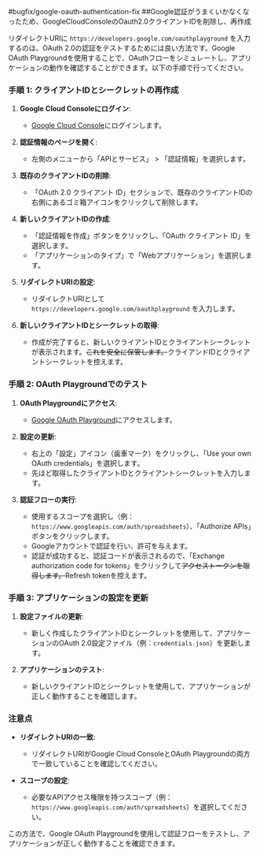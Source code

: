 #bugfix/google-oauth-authentication-fix
##Google認証がうまくいかなくなったため、GoogleCloudConsoleのOauth2.0クライアントIDを削除し、再作成

リダイレクトURIに `https://developers.google.com/oauthplayground` を入力するのは、OAuth 2.0の認証をテストするためには良い方法です。Google OAuth Playgroundを使用することで、OAuthフローをシミュレートし、アプリケーションの動作を確認することができます。以下の手順で行ってください。

### 手順 1: クライアントIDとシークレットの再作成

1. **Google Cloud Consoleにログイン**:
   - [Google Cloud Console](https://console.cloud.google.com/apis/credentials?hl=ja&project=silent-sweep-429801-a5)にログインします。

2. **認証情報のページを開く**:
   - 左側のメニューから「APIとサービス」 > 「認証情報」を選択します。

3. **既存のクライアントIDの削除**:
   - 「OAuth 2.0 クライアント ID」セクションで、既存のクライアントIDの右側にあるゴミ箱アイコンをクリックして削除します。

4. **新しいクライアントIDの作成**:
   - 「認証情報を作成」ボタンをクリックし、「OAuth クライアント ID」を選択します。
   - 「アプリケーションのタイプ」で「Webアプリケーション」を選択します。

5. **リダイレクトURIの設定**:
   - リダイレクトURIとして `https://developers.google.com/oauthplayground` を入力します。

6. **新しいクライアントIDとシークレットの取得**:
   - 作成が完了すると、新しいクライアントIDとクライアントシークレットが表示されます。~~これを安全に保管します。~~クライアンドIDとクライアントシークレットを控えます。

### 手順 2: OAuth Playgroundでのテスト

1. **OAuth Playgroundにアクセス**:
   - [Google OAuth Playground](https://developers.google.com/oauthplayground)にアクセスします。

2. **設定の更新**:
   - 右上の「設定」アイコン（歯車マーク）をクリックし、「Use your own OAuth credentials」を選択します。
   - 先ほど取得したクライアントIDとクライアントシークレットを入力します。

3. **認証フローの実行**:
   - 使用するスコープを選択し（例：`https://www.googleapis.com/auth/spreadsheets`）、「Authorize APIs」ボタンをクリックします。
   - Googleアカウントで認証を行い、許可を与えます。
   - 認証が成功すると、認証コードが表示されるので、「Exchange authorization code for tokens」をクリックして~~アクセストークンを取得します。~~Refresh tokenを控えます。

### 手順 3: アプリケーションの設定を更新

1. **設定ファイルの更新**:
   - 新しく作成したクライアントIDとシークレットを使用して、アプリケーションのOAuth 2.0設定ファイル（例：`credentials.json`）を更新します。

2. **アプリケーションのテスト**:
   - 新しいクライアントIDとシークレットを使用して、アプリケーションが正しく動作することを確認します。

### 注意点

- **リダイレクトURIの一致**:
  - リダイレクトURIがGoogle Cloud ConsoleとOAuth Playgroundの両方で一致していることを確認してください。

- **スコープの設定**:
  - 必要なAPIアクセス権限を持つスコープ（例：`https://www.googleapis.com/auth/spreadsheets`）を選択してください。

この方法で、Google OAuth Playgroundを使用して認証フローをテストし、アプリケーションが正しく動作することを確認できます。